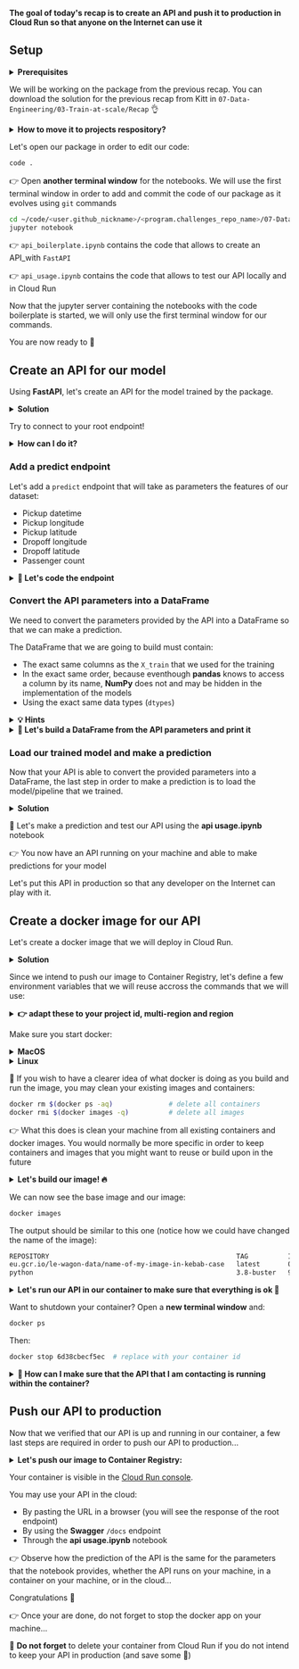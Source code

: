 
**The goal of today's recap is to create an API and push it to production in Cloud Run so that anyone on the Internet can use it**

## Setup

<details>
  <summary markdown='span'><strong> Prerequisites </strong></summary>

  In order to work on this recap you need to have a configured GCP account.

  👉 Container Registry API must be enabled

  👉 Cloud Run API must be enabled

</details>

We will be working on the package from the previous recap. You can download the solution for the previous recap from Kitt in `07-Data-Engineering/03-Train-at-scale/Recap` 👌

<details>
  <summary markdown='span'><strong> How to move it to projects respository? </strong></summary>

  ``` bash
  mv downloaded_solution_package ~/code/<user.github_nickname>/taxifare_predictinprod
  cd ~/code/<user.github_nickname>/taxifare_predictinprod
  ```
</details>

Let's open our package in order to edit our code:

```bash
code .
```

👉 Open **another terminal window** for the notebooks. We will use the first terminal window in order to add and commit the code of our package as it evolves using `git` commands

``` bash
cd ~/code/<user.github_nickname>/<program.challenges_repo_name>/07-Data-Engineering/04-Predict-in-production/Recap
jupyter notebook
```

👉 `api_boilerplate.ipynb` contains the code that allows to create an API_with `FastAPI`

👉 `api_usage.ipynb` contains the code that allows to test our API locally and in Cloud Run

Now that the jupyter server containing the notebooks with the code boilerplate is started, we will only use the first terminal window for our commands.

You are now ready to 🎉

## Create an API for our model

Using **FastAPI**, let's create an API for the model trained by the package.

<details>
  <summary markdown='span'><strong> Solution </strong></summary>


  📐 Let's create an `api/fast.py` file and add a root endpoint for the API

  Run the API locally:

  ``` bash
  uvicorn api.fast:app --reload
```

</details>

Try to connect to your root endpoint!

<details>
  <summary markdown='span'><strong> How can I do it? </strong></summary>

  You should be able to connect to the root endpoint your API, either:

  👉 Open the URL served by **uvicorn** in your [http://localhost:8000/](http://localhost:8000/)

  👉 Use the `docs` endpoint of **Swagger** integrated to **FastAPI** in order to test the root endpoint: [http://localhost:8000/docs](http://localhost:8000/docs)

  👉 Using `curl` in the command line as proposed by **Swagger**

  👉 Using the **api usage.ipynb** notebook

</details>

### Add a predict endpoint

Let's add a `predict` endpoint that will take as parameters the features of our dataset:
- Pickup datetime
- Pickup longitude
- Pickup latitude
- Dropoff longitude
- Dropoff latitude
- Passenger count


<details>
  <summary markdown='span'><strong> 📐 Let's code the endpoint </strong></summary>

  Since we started the `uvicorn` server with the `--reload` flag, we can test the new version of the code without restarting `uvicorn`.

  👉 You should be able to test the predict endpoint using [**Swagger**](http://localhost:8000/docs) or the **api usage.ipynb** notebook

  For the moment, the endpoint returns a hard coded value. Let's change that.

  Now that we have a working prediction endpoint, here are the steps for our API to be complete:
  - convert the API parameters into a DataFrame
  - load our trained model
  - make a prediction
  - return the prediction

</details>

### Convert the API parameters into a DataFrame

We need to convert the parameters provided by the API into a DataFrame so that we can make a prediction.

The DataFrame that we are going to build must contain:
- The exact same columns as the `X_train` that we used for the training
- In the exact same order, because eventhough **pandas** knows to access a column by its name, **NumPy** does not and may be hidden in the implementation of the models
- Using the exact same data types (`dtypes`)

<details>
  <summary markdown='span'><strong> 💡 Hints </strong></summary>

  👉 Have a look at the code of the model in order to make sure what those columns are and what data types they use

  👉 The parameters provided by FastAPI are all strings. You probably need to convert them unless you trained your model with `objects`

  In the code of the endpoint, you should be able to `print()` the DataFrame built from the parameters.

  👉 The output of the print will be visible in the logs of your `uvicorn` server (which by default is the ouput of the terminal window). This allows you to make sure that the DataFrame is built correctly

</details>

<details>
  <summary markdown='span'><strong> 📐 Let's build a DataFrame from the API parameters and print it </strong></summary>

Once the code is done, call the endpoint using the **api usage.ipynb** notebook, and see how the DataFrame gets printed in the console. The output should be similar to this:

Here is the print of our DataFrame:

``` bash
                           key          pickup_datetime  pickup_longitude  pickup_latitude  dropoff_longitude  dropoff_latitude  passenger_count
0  2009-06-15 17:26:21.0000001  2009-06-15 17:26:21 UTC        -73.844311        40.721319          -73.84161         40.712278                1
```

Here we can see the call to our API that we just made using the notebook (notice how we see the parameters passed in the URL):

``` bash
INFO:     127.0.0.1:52224 - "GET /predict?pickup_datetime=2020-12-12+12%3A12%3A12+UTC&lon1=41.123456&lat1=41.123456&lon2=41.123456&lat2=41.123456&passcount=3 HTTP/1.1" 200 OK
```

</details>

### Load our trained model and make a prediction

Now that your API is able to convert the provided parameters into a DataFrame, the last step in order to make a prediction is to load the model/pipeline that we trained.

<details>
  <summary markdown='span'><strong> Solution </strong></summary>

  You may train the model locally in order to retrieve a trained `model.joblib` file, or use the one provided with the solution.

  👉 You may encounter issues loading the model provided in the solution if your version of python or of the packages required in order to train the model substantially differ from the ones used when the model of the solution was trained

  ``` bash
  python -m taxifare.trainer
  ```

  Let's load the model using `joblib` and make a prediction using our DataFrame.

  Now that you can make a prediction, the last step is to return it through the API.

  🚨 FastAPI is going to convert whatever is returned by the function of your endpoint into `json`. This will allow the API response to be retrieved by the caller of the API. In particular, this means that the function of your endpoint cannot return a `ndarray`, because `ndarrays` cannot be converted into `json`... The prediction returned by your model may be contained in a `ndarray`. If this is the case, you need to return the prediction in a basic python code structure composed only of dictionaries, lists, and simple data types such as integers, strings, booleans, or datetimes

</details>

📐 Let's make a prediction and test our API using the **api usage.ipynb** notebook

👉 You now have an API running on your machine and able to make predictions for your model

Let's put this API in production so that any developer on the Internet can play with it.

## Create a docker image for our API

Let's create a docker image that we will deploy in Cloud Run.

<details>
  <summary markdown='span'><strong> Solution </strong></summary>

  First, create a `Dockerfile` containing the instructions allowing to building a docker image:
  - Based on a recent version of python (you may explore [Docker Hub](https://hub.docker.com/))
  - Containing the code for the API + the code for your model/pipeline + your trained model (`model.joblib`)
  - Do not forget to add the list of packages required in order to run your code and make a prediction (`requirements.txt`)
  - Add the steps required in order to install the packages listed in `requirements.txt` in the image
  - Add the instruction allowing to run your API when the container starts
  - Do not forget that we want to deploy this image in Cloud Run, therefore `uvicorn` needs to be told on which port to listen using the `$PORT` environment variable

  🚨 Before you try to run your container, you might want to make sure that all the packages required in order to run the code of the API (which includes loading the model) are present in your `requirements.txt` (for example `fastapi` and `uvicorn`, which allow to create and serve your API)

  📐 Let's write the `Dockerfile`

  You should now be able to build your image and run your container locally.

</details>

Since we intend to push our image to Container Registry, let's define a few environment variables that we will reuse accross the commands that we will use:

<details>
  <summary markdown='span'><strong> 👉 adapt these to your project id, multi-region and region </strong></summary>

  ``` bash
  export GCP_PROJECT_ID="le-wagon-data"
  echo $GCP_PROJECT_ID
  ```

  ``` bash
  export DOCKER_IMAGE_NAME="name-of-my-image-in-kebab-case"
  echo $DOCKER_IMAGE_NAME
  ```

  ``` bash
  export GCR_MULTI_REGION="eu.gcr.io"  # replace with the appropriate multi-region
  echo $GCR_MULTI_REGION
  ```

  ``` bash
  export GCR_REGION="europe-west1"  # replace with the appropriate region
  echo $GCR_REGION
  ```

</details>

Make sure you start docker:

<details>
  <summary markdown='span'><strong> MacOS </strong></summary>

Start the Docker app

</details>

<details>
  <summary markdown='span'><strong> Linux </strong></summary>

  ```bash
  sudo service docker start
  ```

  Once you are done, you will be able to stop docker:

  ```bash
  sudo service docker stop
  ```

</details>

🧹 If you wish to have a clearer idea of what docker is doing as you build and run the image, you may clean your existing images and containers:

``` bash
docker rm $(docker ps -aq)              # delete all containers
docker rmi $(docker images -q)          # delete all images
```

👉 What this does is clean your machine from all existing containers and docker images. You would normally be more specific in order to keep containers and images that you might want to reuse or build upon in the future

<details>
  <summary markdown='span'><strong> Let's build our image! 🔥 </strong></summary>

  ``` bash
  docker build -t $GCR_MULTI_REGION/$GCP_PROJECT_ID/$DOCKER_IMAGE_NAME .
  ```

  👉 See all the instructions (`FROM`, `COPY`, `RUN`, `CMD`) of the Dockerfile being executed one after the other

</details>

We can now see the base image and our image:

``` bash
docker images
```

The output should be similar to this one (notice how we could have changed the name of the image):

``` bash
REPOSITORY                                               TAG          IMAGE ID       CREATED          SIZE
eu.gcr.io/le-wagon-data/name-of-my-image-in-kebab-case   latest       01f1801a00fa   18 seconds ago   1.62GB
python                                                   3.8-buster   9b9126f2a963   40 hours ago     883MB
```
<details>
  <summary markdown='span'><strong> Let's run our API in our container to make sure that everything is ok 🎸 </strong></summary>

  ``` bash
  docker run -e PORT=8000 -p 8000:8000 $GCR_MULTI_REGION/$GCP_PROJECT_ID/$DOCKER_IMAGE_NAME
  ```

  How cool is that that you can connect to your API inside of the container with [Swagger on port 8000](http://localhost:8000/docs) 🎉

  Pretty nice, but the easiest way to test our container is through the **api usage.ipynb** notebook...

</details>

Want to shutdown your container? Open a **new terminal window** and:

``` bash
docker ps
```

Then:

``` bash
docker stop 6d38cbecf5ec  # replace with your container id
```

<details>
  <summary markdown='span'><strong> 🤔 How can I make sure that the API that I am contacting is running within the container? </strong></summary>

  Just restart the container with a different port, and connect to it:

  ``` bash
  docker run -e PORT=8000 -p 8001:8000 $GCR_MULTI_REGION/$GCP_PROJECT_ID/$DOCKER_IMAGE_NAME
  ```

  👉 Here we still use the port 8000 inside of the container: the `-e PORT=8000` flag tells `uvicorn` to listen to this port inside of the container, the `-p 8001:8000` flag maps the `8001` port oustide of the container (in your machine) to the `8000` port inside of the container, which allows you to connect to your `localhost` on the port `8001` in order to contact the API inside of the container

  👉 Connect with [Swagger on port 8001](http://localhost:8001/docs) 🎉

</details>

## Push our API to production

Now that we verified that our API is up and running in our container, a few last steps are required in order to push our API to production...
<details>
  <summary markdown='span'><strong> Let's push our image to Container Registry: </strong></summary>

  ``` bash
  docker push $GCR_MULTI_REGION/$GCP_PROJECT_ID/$DOCKER_IMAGE_NAME
  ```

  👉 This step may take some time is your network connection is not that fast

  Your image now lives in the cloud, you may visit it using the [Container Registry console](https://console.cloud.google.com/gcr)

  Let's deploy our image from Container Registry to Cloud Run:

  ``` bash
  gcloud run deploy --image $GCR_MULTI_REGION/$GCP_PROJECT_ID/$DOCKER_IMAGE_NAME --platform managed --region $GCR_REGION
  ```

  👉 Choose a service name

  👉 **Allow unauthenticated invocations** so that any developer can play with your API

  Your API is now live on the address provided by Cloud Run 🔥

  The URL of your production API is output by the command line and should be similar to:

  ``` bash
  https://name-of-my-image-in-kebab-case-xi54eseqrq-ew.a.run.app
  ```

</details>

Your container is visible in the [Cloud Run console](https://console.cloud.google.com/run).

You may use your API in the cloud:
- By pasting the URL in a browser (you will see the response of the root endpoint)
- By using the **Swagger** `/docs` endpoint
- Through the **api usage.ipynb** notebook

👉 Observe how the prediction of the API is the same for the parameters that the notebook provides, whether the API runs on your machine, in a container on your machine, or in the cloud...

Congratulations 🎉

👉 Once your are done, do not forget to stop the docker app on your machine...

🚨 **Do not forget** to delete your container from Cloud Run if you do not intend to keep your API in production (and save some 💸)
